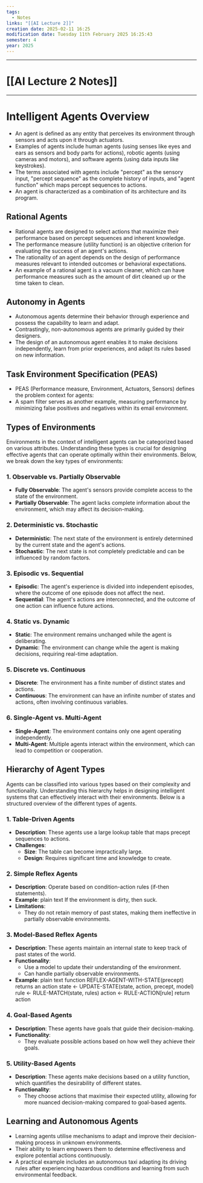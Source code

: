 ```yaml
---
tags:
  - Notes
links: "[[AI Lecture 2]]"
creation date: 2025-02-11 16:25
modification date: Tuesday 11th February 2025 16:25:43
semester: 4
year: 2025
---
```



---
# [[AI Lecture 2 Notes]]

---

# Intelligent Agents Overview


- An agent is defined as any entity that perceives its environment through sensors and acts upon it through actuators.
- Examples of agents include human agents (using senses like eyes and ears as sensors and body parts for actions), robotic agents (using cameras and motors), and software agents (using data inputs like keystrokes).
- The terms associated with agents include "percept" as the sensory input, "percept sequence" as the complete history of inputs, and "agent function" which maps percept sequences to actions.
- An agent is characterized as a combination of its architecture and its program.

## Rational Agents  

- Rational agents are designed to select actions that maximize their performance based on percept sequences and inherent knowledge.
- The performance measure (utility function) is an objective criterion for evaluating the success of an agent's actions.
- The rationality of an agent depends on the design of performance measures relevant to intended outcomes or behavioral expectations.
- An example of a rational agent is a vacuum cleaner, which can have performance measures such as the amount of dirt cleaned up or the time taken to clean.


## Autonomy in Agents  

- Autonomous agents determine their behavior through experience and possess the capability to learn and adapt.
- Contrastingly, non-autonomous agents are primarily guided by their designers.
- The design of an autonomous agent enables it to make decisions independently, learn from prior experiences, and adapt its rules based on new information.

## Task Environment Specification (PEAS)  

- PEAS (Performance measure, Environment, Actuators, Sensors) defines the problem context for agents:
- A spam filter serves as another example, measuring performance by minimizing false positives and negatives within its email environment.

## Types of Environments

Environments in the context of intelligent agents can be categorized based on various attributes. Understanding these types is crucial for designing effective agents that can operate optimally within their environments. Below, we break down the key types of environments:

### 1. **Observable vs. Partially Observable**

- **Fully Observable**: The agent's sensors provide complete access to the state of the environment.
- **Partially Observable**: The agent lacks complete information about the environment, which may affect its decision-making.

### 2. **Deterministic vs. Stochastic**

- **Deterministic**: The next state of the environment is entirely determined by the current state and the agent's actions.
- **Stochastic**: The next state is not completely predictable and can be influenced by random factors.

### 3. **Episodic vs. Sequential**

- **Episodic**: The agent's experience is divided into independent episodes, where the outcome of one episode does not affect the next.
- **Sequential**: The agent's actions are interconnected, and the outcome of one action can influence future actions.

### 4. **Static vs. Dynamic**

- **Static**: The environment remains unchanged while the agent is deliberating.
- **Dynamic**: The environment can change while the agent is making decisions, requiring real-time adaptation.

### 5. **Discrete vs. Continuous**

- **Discrete**: The environment has a finite number of distinct states and actions.
- **Continuous**: The environment can have an infinite number of states and actions, often involving continuous variables.

### 6. **Single-Agent vs. Multi-Agent**

- **Single-Agent**: The environment contains only one agent operating independently.
- **Multi-Agent**: Multiple agents interact within the environment, which can lead to competition or cooperation.

## Hierarchy of Agent Types

Agents can be classified into various types based on their complexity and functionality. Understanding this hierarchy helps in designing intelligent systems that can effectively interact with their environments. Below is a structured overview of the different types of agents.

### 1. Table-Driven Agents

- **Description**: These agents use a large lookup table that maps precept sequences to actions.
- **Challenges**:
    - **Size**: The table can become impractically large.
    - **Design**: Requires significant time and knowledge to create.

### 2. Simple Reflex Agents

- **Description**: Operate based on condition-action rules (if-then statements).
- **Example**: plain text If the environment is dirty, then suck.
- **Limitations**:
    - They do not retain memory of past states, making them ineffective in partially observable environments.

### 3. Model-Based Reflex Agents

- **Description**: These agents maintain an internal state to keep track of past states of the world.
- **Functionality**:
    - Use a model to update their understanding of the environment.
    - Can handle partially observable environments.
- **Example**: plain text function REFLEX-AGENT-WITH-STATE(precept) returns an action state ← UPDATE-STATE(state, action, precept, model) rule ← RULE-MATCH(state, rules) action ← RULE-ACTION[rule] return action

### 4. Goal-Based Agents

- **Description**: These agents have goals that guide their decision-making.
- **Functionality**:
    - They evaluate possible actions based on how well they achieve their goals.

### 5. Utility-Based Agents

- **Description**: These agents make decisions based on a utility function, which quantifies the desirability of different states.
- **Functionality**:
    - They choose actions that maximise their expected utility, allowing for more nuanced decision-making compared to goal-based agents.

## Learning and Autonomous Agents  

- Learning agents utilise mechanisms to adapt and improve their decision-making process in unknown environments.
- Their ability to learn empowers them to determine effectiveness and explore potential actions continuously.
- A practical example includes an autonomous taxi adapting its driving rules after experiencing hazardous conditions and learning from such environmental feedback.
